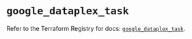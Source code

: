 # `google_dataplex_task`

Refer to the Terraform Registry for docs: [`google_dataplex_task`](https://registry.terraform.io/providers/hashicorp/google/6.5.0/docs/resources/dataplex_task).

